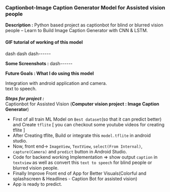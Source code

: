 ### Captionbot-Image Caption Generator Model for Assisted vision people

**Description :** Python based project as captionbot for blind or blurred vision people – Learn to Build Image Caption Generator with CNN & LSTM.

#### GIF tutorial of working of this model  
dash dash dash------

**Some Screenshots :**
dash------

**Future Goals : What I do using this model**  

Integration with android application and camera.  
text to speech.

_**Steps for project :**_   
Captionbot for Assisted Vision (**Computer vision project : Image Caption Generator**)   
* First of all train ML Model on `Best dataset`(so that it can predict better) and Create `tflite` [ you can checkout some youtube videos for creating tflite ] 
* After Creating tflite, Build or integrate this `model.tflite` in android studio.
* Now, front end-> `ImageView`, `TextView`, `select(From Internal)`, `capture(Camera)` and `predict` button in Android Studio.
* Code for backend working Implementation => show output `caption` in `textview` as well as convert this `text to speech` for blind people or blurred vision people.
* Finally Improve Front end of App for Better Visuals(Colorful and splashscreen & Headlines - Caption Bot for assisted vision)
* App is ready to predict.
